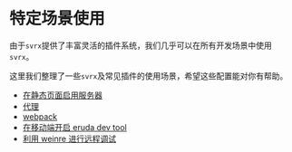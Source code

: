 # 特定场景使用

由于`svrx`提供了丰富灵活的插件系统，我们几乎可以在所有开发场景中使用`svrx`。 

这里我们整理了一些`svrx`及常见插件的使用场景，希望这些配置能对你有帮助。

- [在静态页面启用服务器](https://github.com/svrxjs/svrx/blob/master/examples/serve-static-page)
- [代理](https://github.com/svrxjs/svrx/blob/master/examples/proxy)
- [webpack](https://github.com/svrxjs/svrx-plugin-webpack/tree/master/example)
- [在移动端开启 eruda dev tool](https://github.com/svrxjs/svrx/tree/master/examples/eruda)
- [利用 weinre 进行远程调试](https://github.com/svrxjs/svrx/blob/master/examples/weinre)